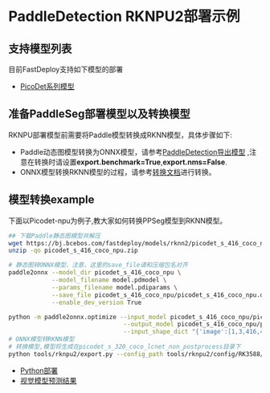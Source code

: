 # PaddleDetection RKNPU2部署示例

## 支持模型列表

目前FastDeploy支持如下模型的部署
- [PicoDet系列模型](https://github.com/PaddlePaddle/PaddleDetection/tree/release/2.4/configs/picodet)

## 准备PaddleSeg部署模型以及转换模型
RKNPU部署模型前需要将Paddle模型转换成RKNN模型，具体步骤如下:
* Paddle动态图模型转换为ONNX模型，请参考[PaddleDetection导出模型](https://github.com/PaddlePaddle/PaddleDetection/blob/release/2.4/deploy/EXPORT_MODEL.md)
  ,注意在转换时请设置**export.benchmark=True**,**export.nms=False**.
* ONNX模型转换RKNN模型的过程，请参考[转换文档](../../../../../docs/cn/faq/rknpu2/export.md)进行转换。


## 模型转换example
下面以Picodet-npu为例子,教大家如何转换PPSeg模型到RKNN模型。
```bash
## 下载Paddle静态图模型并解压
wget https://bj.bcebos.com/fastdeploy/models/rknn2/picodet_s_416_coco_npu.zip
unzip -qo picodet_s_416_coco_npu.zip

# 静态图转ONNX模型，注意，这里的save_file请和压缩包名对齐
paddle2onnx --model_dir picodet_s_416_coco_npu \
            --model_filename model.pdmodel \
            --params_filename model.pdiparams \
            --save_file picodet_s_416_coco_npu/picodet_s_416_coco_npu.onnx \
            --enable_dev_version True

python -m paddle2onnx.optimize --input_model picodet_s_416_coco_npu/picodet_s_416_coco_npu.onnx \
                                --output_model picodet_s_416_coco_npu/picodet_s_416_coco_npu.onnx \
                                --input_shape_dict "{'image':[1,3,416,416]}"
# ONNX模型转RKNN模型
# 转换模型,模型将生成在picodet_s_320_coco_lcnet_non_postprocess目录下
python tools/rknpu2/export.py --config_path tools/rknpu2/config/RK3588/picodet_s_416_coco_npu.yaml
```

- [Python部署](./python)
- [视觉模型预测结果](../../../../../docs/api/vision_results/)
